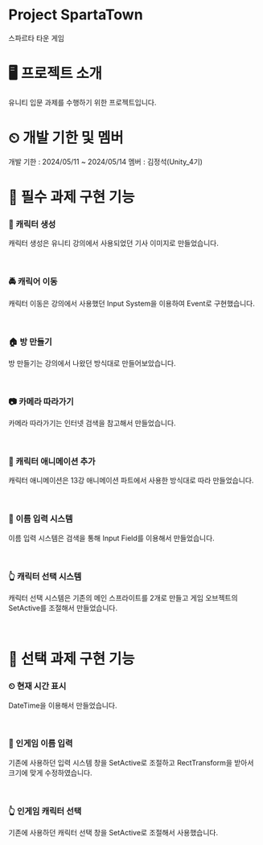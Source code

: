 # Project SpartaTown
 스파르타 타운 게임

# 🖥 프로젝트 소개
유니티 입문 과제를 수행하기 위한 프로젝트입니다.

# ⏲ 개발 기한 및 멤버
개발 기한 : 2024/05/11 ~ 2024/05/14
멤버 : 김정석(Unity_4기)

# 📌 필수 과제 구현 기능

### 👶 캐릭터 생성
캐릭터 생성은 유니티 강의에서 사용되었던 기사 이미지로 만들었습니다.

&nbsp;

### 🚔 캐릭어 이동
캐릭터 이동은 강의에서 사용했던 Input System을 이용하여 Event로 구현했습니다.

&nbsp;

### 🏠 방 만들기
방 만들기는 강의에서 나왔던 방식대로 만들어보았습니다.

&nbsp;

### 📷 카메라 따라가기
카메라 따라가기는 인터넷 검색을 참고해서 만들었습니다.

&nbsp;

### 🎥 캐릭터 애니메이션 추가
캐릭터 애니메이션은 13강 애니메이션 파트에서 사용한 방식대로 따라 만들었습니다.

&nbsp;

### 📛 이름 입력 시스템
이름 입력 시스템은 검색을 통해 Input Field를 이용해서 만들었습니다.

&nbsp;

### 👆 캐릭터 선택 시스템
캐릭터 선택 시스템은 기존의 메인 스프라이트를 2개로 만들고 게임 오브젝트의 SetActive를 조절해서 만들었습니다.

&nbsp;

# 📌 선택 과제 구현 기능

### ⏲ 현재 시간 표시
DateTime을 이용해서 만들었습니다.

&nbsp;

### 📛 인게임 이름 입력
기존에 사용하던 입력 시스템 창을 SetActive로 조절하고 RectTransform을 받아서 크기에 맞게 수정하였습니다.

&nbsp;

### 👆 인게임 캐릭터 선택
기존에 사용하던 캐릭터 선택 창을 SetActive로 조절해서 사용했습니다.

